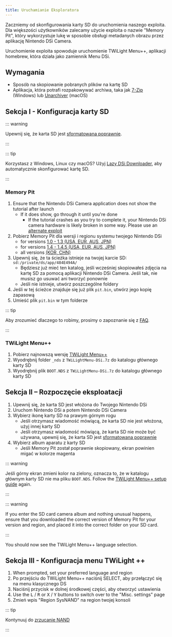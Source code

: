```yaml
---
title: Uruchamianie Eksploratora
---
```


Zaczniemy od skonfigurowania karty SD do uruchomienia naszego exploita. Dla większości użytkowników zalecamy użycie exploita o nazwie "Memory Pit", który wykorzystuje lukę w sposobie obsługi metadanych obrazu przez aplikację Nintendo DSi Camera.

Uruchomienie exploita spowoduje uruchomienie TWiLight Menu++, aplikacji homebrew, która działa jako zamiennik Menu DSi.

## Wymagania
- Sposób na skopiowanie pobranych plików na kartę SD
- Aplikacja, która potrafi rozpakowywać archiwa, taka jak [7-Zip](https://www.7-zip.org/) (Windows) lub [Unarchiver](https://apps.apple.com/us/app/the-unarchiver/id425424353) (macOS)

## Sekcja I - Konfiguracja karty SD
::: warning

Upewnij się, że karta SD jest [sformatowana poprawnie](sd-card-setup).

:::

::: tip

Korzystasz z Windows, Linux czy macOS? Użyj [Lazy DSi Downloader](lazy-dsi-downloader), aby automatycznie skonfigurować kartę SD.

:::

### Memory Pit
1. Ensure that the Nintendo DSi Camera application does not show the tutorial after launch
   - If it does show, go through it until you're done
     - If the tutorial crashes as you try to complete it, your Nintendo DSi camera hardware is likely broken in some way. Please use an [alternate exploit](alternate-exploits)
1. Pobierz Memory Pit dla wersji i regionu systemu twojego Nintendo DSi
   - for versions [1.0 - 1.3 (USA, EUR, AUS, JPN)](https://github.com/emiyl/dsi.cfw.guide/raw/master/assets/files/memory_pit/256/pit.bin)
   - for versions [1.4 - 1.4.5 (USA, EUR, AUS, JPN)](https://github.com/emiyl/dsi.cfw.guide/raw/master/assets/files/memory_pit/768_1024/pit.bin)
   - all versions [(KOR, CHN)](https://github.com/emiyl/dsi.cfw.guide/raw/master/assets/files/memory_pit/256/pit.bin)
1. Upewnij się, że ta ścieżka istnieje na twojej karcie SD: `sd:/private/ds/app/484E494A/`
   - Będziesz już mieć ten katalog, jeśli wcześniej skopiowałeś zdjęcia na kartę SD za pomocą aplikacji Nintendo DSi Camera. Jeśli tak, nie musisz go usuwać ani tworzyć ponownie
   - Jeśli nie istnieje, utwórz poszczególne foldery
1. Jeśli w tej ścieżce znajduje się już plik `pit.bin`, utwórz jego kopię zapasową
1. Umieść plik `pit.bin` w tym folderze

::: tip

Aby zrozumieć dlaczego to robimy, prosimy o zapoznanie się z [FAQ](faq.html#what-functionality-will-i-lose-by-modding-my-system).

:::

### TWiLight Menu++
1. Pobierz najnowszą wersję [TWiLight Menu++](https://github.com/DS-Homebrew/TWiLightMenu/releases/latest/download/TWiLightMenu-DSi.7z)
1. Wyodrębnij folder `_nds` z `TWiLightMenu-DSi.7z` do katalogu głównego karty SD
1. Wyodrębnij plik `BOOT.NDS` z `TWiLightMenu-DSi.7z` do katalogu głównego karty SD

## Sekcja II – Rozpoczęcie eksploatacji

1. Upewnij się, że karta SD jest włożona do Twojego Nintendo DSi
1. Uruchom Nintendo DSi a potem Nintendo DSi Camera
1. Wybierz ikonę karty SD na prawym górnym rogu
   - Jeśli otrzymasz wiadomość mówiącą, że karta SD nie jest włożona, użyj innej karty SD
   - Jeśli otrzymasz wiadomość mówiącą, że karta SD nie może być używana, upewnij się, że karta SD jest [sformatowana poprawnie](sd-card-setup)
1. Wybierz album aparatu z karty SD
   - Jeśli Memory Pit został poprawnie skopiowany, ekran powinien migać w kolorze magenta

::: warning

Jeśli górny ekran zmieni kolor na zielony, oznacza to, że w katalogu głównym karty SD nie ma pliku `BOOT.NDS`. Follow the [TWiLight Menu++ setup guide](launching-the-exploit#twilight-menu) again.

:::

::: warning

If you enter the SD card camera album and nothing unusual happens, ensure that you downloaded the correct version of Memory Pit for your version and region, and placed it into the correct folder on your SD card.

:::

You should now see the TWiLight Menu++ language selection.

## Sekcja III - Konfiguracja menu TWiLight ++
1. When prompted, set your preferred language and region
1. Po przejściu do TWiLight Menu++ naciśnij SELECT, aby przełączyć się na menu klasycznego DS
1. Naciśnij przycisk w dolnej środkowej części, aby otworzyć ustawienia
1. Use the <kbd class="l">L</kbd> / <kbd class="r">R</kbd> or <kbd class="face">X</kbd> / <kbd class="face">Y</kbd> buttons to switch over to the "Misc. settings" page
1. Zmień wpis "Region SysNAND" na region twojej konsoli

::: tip

Kontynuuj do [zrzucanie NAND](dumping-nand)

:::
